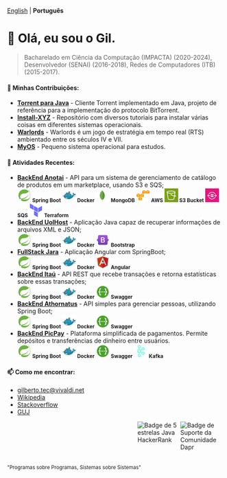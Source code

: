 [English](https://github.com/gilberto-009199/gilberto-009199/blob/main/README.md) | __Português__

# 👋 Olá, eu sou o Gil.
> Bacharelado em Ciência da Computação (IMPACTA) (2020-2024), Desenvolvedor (SENAI) (2016-2018), Redes de Computadores (ITB) (2015-2017).

<!-- ADICIONE INGLÊS E PORTUGUÊS -->

<!--- [![GitHub Game of Life](https://github4life.herokuapp.com/gilberto-009199.gif?z=6)](https://github4life.herokuapp.com/gilberto-009199) -->

<!---
### 🌱 Experiência Profissional:

- **Analista Full Stack em Startup, São Paulo, Brasil:** Front-end com Angular e Back-End com C#, em um marketplace e microservices com Spring Boot.
<br/><small>
        <strong>![Spring Boot](./spring16x16.svg) Spring Boot</strong> 
        <strong>![Java](./java16x16.svg) Java</strong> 
        <strong>![C#](./c-sharp16x16.svg) C#</strong> 
        <strong>![Angular](./angularjs.svg) Angular</strong>
      </small>

- **Analista de Sistemas Full Stack Java em Banco, São Paulo, Brasil:** Trabalhando com aplicações web e Java.
<br/><small>
        <strong>![Spring Boot](./spring16x16.svg) Spring Boot</strong>
        <strong>![Java](./java16x16.svg) Java</strong> 
        <strong>![Servlet](./servelt16x16.svg) Servlet</strong>
        <strong><img src="./jsf.png" width="16" height="16"/> JSP/JSF</strong>
  </small>
-->

#### 💞️ Minhas Contribuições:

- [**Torrent para Java**](https://github.com/gilberto-009199/MyTorrent) - Cliente Torrent implementado em Java, projeto de referência para a implementação do protocolo BitTorrent.
- [**Install-XYZ**](https://github.com/backend-br/como-instalar-xyz) - Repositório com diversos tutoriais para instalar várias coisas em diferentes sistemas operacionais.
- [**Warlords**](https://github.com/warlords2) - Warlords é um jogo de estratégia em tempo real (RTS) ambientado entre os séculos IV e VII.
- [**MyOS**](https://github.com/gilberto-009199/MyOS) - Pequeno sistema operacional para estudos.

#### 🌱 Atividades Recentes:

- [**BackEnd Anotai**](https://github.com/gilberto-009199/desafio-anotai-backend-aws) - API para um sistema de gerenciamento de catálogo de produtos em um marketplace, usando S3 e SQS;
<br/><small>
        <strong>![Spring Boot](./spring16x16.svg) Spring Boot</strong>
        <strong>![Docker](./docker16x16.svg) Docker</strong>
        <strong>![MongoDB](./mongodb.svg) MongoDB</strong>
        <strong>![AWS](./cloud16x16.svg) AWS</strong>
        <strong>![S3](./Arch_Amazon-Simple-Storage-Service_16.svg) S3 Bucket</strong>
        <strong>![SQS](https://raw.githubusercontent.com/gilberto-009199/gilberto-009199/refs/heads/main/Arch_Amazon-Simple-Queue-Service_16.svg) SQS</strong>
        <strong>![Terraform](./terraform16x16.svg) Terraform</strong>
      </small>
- [**BackEnd UolHost**](https://github.com/gilberto-009199/desafio-uolhost-backend) - Aplicação Java capaz de recuperar informações de arquivos XML e JSON;
<br/><small>
        <strong>![Spring Boot](./spring16x16.svg) Spring Boot</strong>
        <strong>![Docker](./docker16x16.svg) Docker</strong>
        <strong>![Bootstrap](./bootstrap.svg) Bootstrap</strong> 
      </small>
- [**FullStack Jara**](https://github.com/gilberto-009199/avaliacao-full-stack) - Aplicação Angular com SpringBoot;
<br/><small>
        <strong>![Spring Boot](./spring16x16.svg) Spring Boot</strong>
        <strong>![Docker](./docker16x16.svg) Docker</strong>
        <strong>![Angular](./angularjs.svg) Angular</strong> 
      </small>
- [**BackEnd Itaú**](https://github.com/gilberto-009199/desafio-itau-backend) - API REST que recebe transações e retorna estatísticas sobre essas transações;
<br/><small>
        <strong>![Spring Boot](./spring16x16.svg) Spring Boot</strong>
        <strong>![Docker](./docker16x16.svg) Docker</strong>
        <strong>![Swagger](./swagger.svg) Swagger</strong>
      </small>
- [**BackEnd Athornatus**](https://github.com/gilberto-009199/athornatus_vaga) - API simples para gerenciar pessoas, utilizando Spring Boot;
<br/><small>
        <strong>![Spring Boot](./spring16x16.svg) Spring Boot</strong>
        <strong>![Docker](./docker16x16.svg) Docker</strong>
        <strong>![Swagger](./swagger.svg) Swagger</strong>
      </small>
- [**BackEnd PicPay**](https://github.com/gilberto-009199/picpay-desafio-backend) - Plataforma simplificada de pagamentos. Permite depósitos e transferências de dinheiro entre usuários.
<br/><small>
        <strong>![Spring Boot](./spring16x16.svg) Spring Boot</strong>
        <strong>![Docker](./docker16x16.svg) Docker</strong>
        <strong>![Swagger](./swagger.svg) Swagger</strong>
        <strong>![Kafka](./kafka16x16.svg) Kafka</strong>
      </small>

#### 📫 Como me encontrar:

- [gilberto.tec@vivaldi.net](mailto:gilberto.tec@vivaldi.net)
- [Wikipedia](https://pt.wikipedia.org/wiki/Especial:Contribui%C3%A7%C3%B5es/Tel_front)
- [Stackoverflow](https://stackoverflow.com/users/12253435/gil)
- [GUJ](https://www.guj.com.br/u/gil090199/activity)

<!-- [Leia Mais]() -->

[<img alt="Badge de Suporte da Comunidade Dapr" align="right" width="100" height="100" src="https://assets.holopin.io/eyJidWNrZXQiOiJob2xvcGluLWFzc2V0cyIsImtleSI6ImFzc2V0cy9jbG80MmhnanIxOTg2ODBmbWs1ZGd6Y3dyOSIsImVkaXRzIjp7InJvdGF0ZSI6bnVsbH19">](
https://www.holopin.io/@gilberto009199
)

[<img alt="Badge de 5 estrelas Java HackerRank" align="right" width="100" height="100" src="https://github.com/user-attachments/assets/a2a523f6-1c89-442c-92e1-cbf240910479">](
https://www.hackerrank.com/profile/gilberto_tec
)
<!--[<img alt="Contador de Visitas" src="https://profile-counter.glitch.me/gilberto-009199/count.svg">](https://profile-counter.glitch.me/gilberto-009199/count.svg)
-->

<!---
gilberto-009199/gilberto-009199 é um ✨ repositório especial ✨ porque seu `README.md` (este arquivo) aparece no seu perfil do GitHub.
Você pode clicar no link de visualização para ver suas alterações.
--->
<small style="float: left;">"Programas sobre Programas, Sistemas sobre Sistemas"</small>

